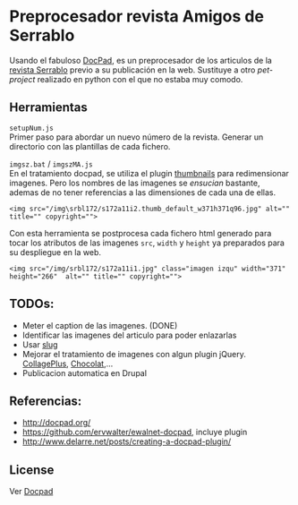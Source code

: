 # Preprocesador revista Amigos de Serrablo
Usando el fabuloso [DocPad](http://docpad.org), es un preprocesador de los articulos de la [revista Serrablo](http://wwww.serrablo.org/revista) previo a su publicación en la web.
Sustituye a otro *pet-project* realizado en python con el que no estaba muy comodo.

## Herramientas

`setupNum.js`   
Primer paso para abordar un nuevo número de la revista. Generar un directorio con las plantillas de cada fichero.

`imgsz.bat` / `imgszMA.js`  
En el tratamiento docpad, se utiliza el plugin [thumbnails](https://github.com/rantecki/docpad-plugin-thumbnails) para redimensionar imagenes. Pero los nombres de las imagenes se *ensucian* bastante, ademas de no tener referencias a las dimensiones de cada una de ellas. 

```
<img src="/img\srbl172/s172a11i2.thumb_default_w371h371q96.jpg" alt="" title="" copyright="">
```

Con esta herramienta se postprocesa cada fichero html generado para tocar los atributos de las imagenes `src`,  `width` y `height` ya preparados para su despliegue en la web. 

```
<img src="/img/srbl172/s172a11i1.jpg" class="imagen izqu" width="371" height="266"  alt="" title="" copyright="">
```

## TODOs:
- Meter el caption de las imagenes. (DONE)
- Identificar las imagenes del articulo para poder enlazarlas <a href="#img1"/>    <a id="img1"><img src=""></a>
- Usar [slug](https://github.com/dodo/node-slug) 
- Mejorar el tratamiento de imagenes con algun plugin jQuery. [CollagePlus](https://ed-lea.github.io/jquery-collagePlus/), [Chocolat](http://chocolat.insipi.de/),...
- Publicacion automatica en Drupal

## Referencias:
- http://docpad.org/
- https://github.com/ervwalter/ewalnet-docpad, incluye plugin
- http://www.delarre.net/posts/creating-a-docpad-plugin/

## License
Ver [Docpad](https://github.com/docpad/docpad#license)